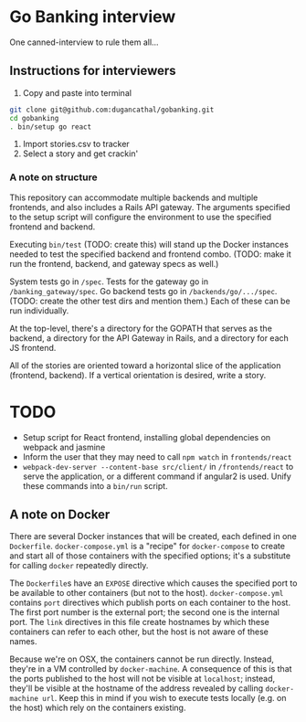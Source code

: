# Go Banking interview

One canned-interview to rule them all...

## Instructions for interviewers

1. Copy and paste into terminal
  ```bash
  git clone git@github.com:dugancathal/gobanking.git
  cd gobanking
  . bin/setup go react
  ```

1. Import stories.csv to tracker
1. Select a story and get crackin'

### A note on structure

This repository can accommodate multiple backends and multiple frontends, and also
includes a Rails API gateway. The arguments specified to the setup script will
configure the environment to use the specified frontend and backend.

Executing `bin/test` (TODO: create this) will stand up the Docker instances
needed to test the specified backend and frontend combo. (TODO: make it run the
frontend, backend, and gateway specs as well.)

System tests go in `/spec`. Tests for the gateway go in `/banking_gateway/spec`.
Go backend tests go in `/backends/go/.../spec`. (TODO: create the other test dirs
and mention them.) Each of these can be run individually.

At the top-level, there's a directory for the GOPATH that serves as the backend,
a directory for the API Gateway in Rails, and a directory for each JS frontend.

All of the stories are oriented toward a horizontal slice of the application (frontend, backend).
If a vertical orientation is desired, write a story.

# TODO

* Setup script for React frontend, installing global dependencies on webpack and jasmine
* Inform the user that they may need to call `npm watch` in `frontends/react`
* `webpack-dev-server --content-base src/client/` in `/frontends/react` to serve
the application, or a different command if angular2 is used. Unify these commands
into a `bin/run` script.

## A note on Docker
There are several Docker instances that will be created, each defined in one `Dockerfile`.
`docker-compose.yml` is a "recipe" for `docker-compose` to create and start all of
those containers with the specified options; it's a substitute for calling `docker`
repeatedly directly.

The `Dockerfile`s have an `EXPOSE` directive which causes the specified port to be
available to other containers (but not to the host). `docker-compose.yml` contains
`port` directives which publish ports on each container to the host. The first
port number is the external port; the second one is the internal port. The `link`
directives in this file create hostnames by which these containers can refer to
each other, but the host is not aware of these names.

Because we're on OSX, the containers cannot be run directly. Instead, they're in
a VM controlled by `docker-machine`. A consequence of this is that the ports published
to the host will not be visible at `localhost`; instead, they'll be visible at
the hostname of the address revealed by calling `docker-machine url`. Keep this
in mind if you wish to execute tests locally (e.g. on the host) which rely on the
containers existing.
